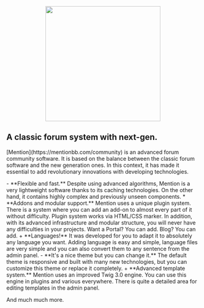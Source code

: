 <p align="center">
    <img width="300px" src="https://github.com/par274/mentionbb/blob/master/public/images/logo.svg" />
</p>

## A classic forum system with next-gen.
<p>
    [Mention](https://mentionbb.com/community) is an advanced forum community software. It is based on the balance between the classic forum software and the new generation ones. In this context, it has made it essential to add revolutionary innovations with developing technologies.
</p>
<p>
    - **Flexible and fast.** Despite using advanced algorithms, Mention is a very lightweight software thanks to its caching technologies. On the other hand, it contains highly complex and previously unseen components.
    * **Addons and modular support.** Mention uses a unique plugin system. There is a system where you can add an add-on to almost every part of it without difficulty. Plugin system works via HTML/CSS marker. In addition, with its advanced infrastructure and modular structure, you will never have any difficulties in your projects. Want a Portal? You can add. Blog? You can add.
    + **Languages!** It was developed for you to adapt it to absolutely any language you want. Adding language is easy and simple, language files are very simple and you can also convert them to any sentence from the admin panel.
    - **It's a nice theme but you can change it.** The default theme is responsive and built with many new technologies, but you can customize this theme or replace it completely.
    + **Advanced template system.** Mention uses an improved Twig 3.0 engine. You can use this engine in plugins and various everywhere. There is quite a detailed area for editing templates in the admin panel.
</p>
<p>And much much more.</p>
